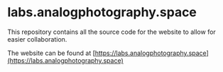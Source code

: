 # labs.analogphotography.space

This repository contains all the source code for the website to allow for easier collaboration.

The website can be found at [https://labs.analogphotography.space](https://labs.analogphotography.space)
